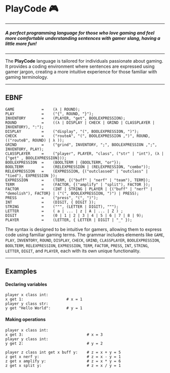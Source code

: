 # PlayCode :video_game:
---
##### *A perfect programming language for those who love gaming and feel more comfortable understanding sentences with gamer slang, having a little more fun!*
---

The **PlayCode** language is tailored for individuals passionate about gaming. It provides a coding environment where sentences are expressed using gamer jargon, creating a more intuitive experience for those familiar with gaming terminology.

---
## EBNF 

```plaintext
GAME            =    (λ | ROUND);
PLAY            =    ("{", ROUND, "}");
INVENTORY       =    (PLAYER, "get", BOOLEXPRESSION);
ROUND           =    ((λ | DISPLAY | CHECK | GRIND | CLASSPLAYER | INVENTORY), ":");
DISPLAY         =    ("display", "(", BOOLEXPRESSION, ")");
CHECK           =    ("routeA", "(", BOOLEXPRESSION ,")", ROUND, (("routeB", ROUND) | λ ));
GRIND           =    ("grind", INVENTORY, ";", BOOLEXPRESSION ,";", INVENTORY, PLAY);
CLASSPLAYER     =    ("player", PLAYER, "class", ("str" | "int"), (λ | {"get" , BOOLEXPRESSION}));
BOOLEXPRESSION  =    (BOOLTERM | {BOOLTERM, "or"});
BOOLTERM        =    (RELEXPRESSION | (RELEXPRESSION, "combo"));
RELEXPRESSION   =    (EXPRESSION, {("outclassed" | "outclass" | "tied"), EXPRESSION });
EXPRESSION      =    (TERM, {("buff" | "nerf" | "team"), TERM});
TERM            =    (FACTOR, {("amplify" | "split"), FACTOR });
FACTOR          =    (INT | STRING | PLAYER | {("buff" | "nerf" | "demolish"), FACTOR} | ("(", BOOLEXPRESSION, ")") | PRESS);
PRESS           =    ("press", "(", ")");
INT             =    (DIGIT, { DIGIT });
STRING          =    (""", (LETTER | DIGIT), """);
LETTER          =    ( a | ... | z | A | ... | Z ) ;
DIGIT           =    (0 | 1 | 2 | 3 | 4 | 5 | 6 | 7 | 8 | 9);
PLAYER          =    (LETTER, { LETTER | DIGIT | "_" });
```

The syntax is designed to be intuitive for gamers, allowing them to express code using familiar gaming terms. The grammar includes elements like `GAME`, `PLAY`, `INVENTORY`, `ROUND`, `DISPLAY`, `CHECK`, `GRIND`, `CLASSPLAYER`, `BOOLEXPRESSION`, `BOOLTERM`, `RELEXPRESSION`, `EXPRESSION`, `TERM`, `FACTOR`, `PRESS`, `INT`, `STRING`, `LETTER`, `DIGIT`, and `PLAYER`, each with its own unique functionality.

---
## Examples

#### Declaring variables

```plaintext
player x class int:         
x get 1:                   # x = 1
player y class str:
y get "Hello World":       # y = 1
```

#### Making operations

```plaintext
player x class int:
x get 3:                            # x = 3 
player y class int:
y get 2:                            # y = 2

player z class int get x buff y:    # z = x + y = 5
z get x nerf y:                     # z = x - y = 1
z get x amplify y:                  # z = x * y = 6
z get x split y:                    # z = x / y = 1 
```